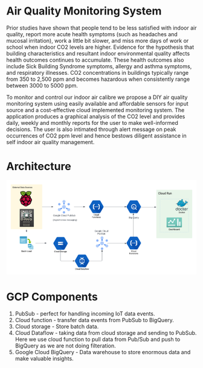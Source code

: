 # Air Quality Monitoring System

Prior studies have shown that people tend to be less satisfied with indoor air quality, report more acute health symptoms (such as headaches and mucosal irritation), work a little bit slower, and miss more days of work or school when indoor CO2 levels are higher. Evidence for the hypothesis that building characteristics and resultant indoor environmental quality affects health outcomes continues to accumulate. These health outcomes also include Sick Building Syndrome symptoms, allergy and asthma symptoms, and respiratory illnesses. CO2 concentrations in buildings typically range from 350 to 2,500 ppm and becomes hazardous when consistently range between 3000 to 5000 ppm.

To monitor and control our indoor air calibre we propose a DIY air quality monitoring system using easily available and affordable sensors for input source and a cost-effective cloud implemented monitoring system. The application produces a graphical analysis of the CO2 level and provides daily, weekly and monthly reports for the user to make well-informed decisions. The user is also intimated through alert message on peak occurrences of CO2 ppm level and hence bestows diligent assistance in self indoor air quality management.

# Architecture

![Alt text](/Architecture/architecture.png?raw=true)

# GCP Components
1.  PubSub - perfect for handling incoming IoT data events.
2.  Cloud function - transfer data events from PubSub to BigQuery.
3.  Cloud storage - Store batch data.
4.  Cloud Dataflow - taking data from cloud storage and sending to PubSub. Here we use cloud function to pull data from Pub/Sub and push to BigQuery as we are not doing filteration.
5.  Google Cloud BigQuery - Data warehouse to store enormous data and make valuable insights.

